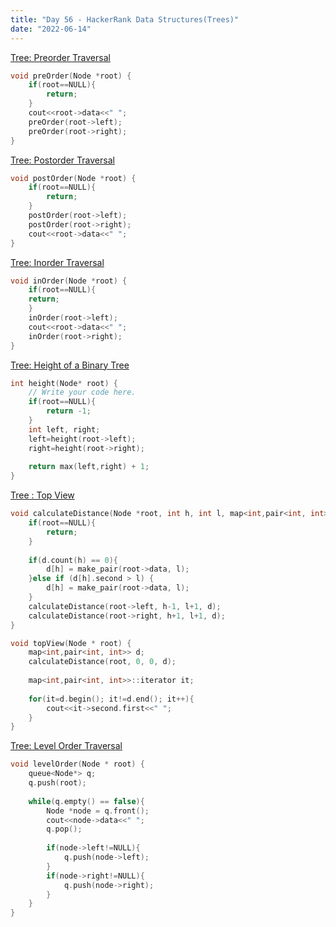 ```yaml
---
title: "Day 56 - HackerRank Data Structures(Trees)"
date: "2022-06-14"
---
```


[Tree: Preorder Traversal](https://www.hackerrank.com/challenges/tree-preorder-traversal/problem)

```cpp
void preOrder(Node *root) {
    if(root==NULL){
        return;
    }
    cout<<root->data<<" ";
    preOrder(root->left);
    preOrder(root->right);
}
```

[Tree: Postorder Traversal](https://www.hackerrank.com/challenges/tree-postorder-traversal/problem)

```cpp
void postOrder(Node *root) {
    if(root==NULL){
        return;
    }
    postOrder(root->left);
    postOrder(root->right);
    cout<<root->data<<" ";
}
```

[Tree: Inorder Traversal](https://www.hackerrank.com/challenges/tree-inorder-traversal/problem)

```cpp
void inOrder(Node *root) {
    if(root==NULL){
    return;
    }
    inOrder(root->left);
    cout<<root->data<<" ";
    inOrder(root->right);
}
```

[Tree: Height of a Binary Tree](https://www.hackerrank.com/challenges/tree-height-of-a-binary-tree/problem)

```cpp
int height(Node* root) {
    // Write your code here.
    if(root==NULL){
        return -1;
    }
    int left, right;
    left=height(root->left);
    right=height(root->right);
    
    return max(left,right) + 1;
}
```

[Tree : Top View](https://www.hackerrank.com/challenges/tree-top-view/problem)

```cpp
void calculateDistance(Node *root, int h, int l, map<int,pair<int, int>> &d){
    if(root==NULL){
        return;
    }
    
    if(d.count(h) == 0){
        d[h] = make_pair(root->data, l);
    }else if (d[h].second > l) {
        d[h] = make_pair(root->data, l);
    }
    calculateDistance(root->left, h-1, l+1, d);
    calculateDistance(root->right, h+1, l+1, d);
}

void topView(Node * root) {
    map<int,pair<int, int>> d;
    calculateDistance(root, 0, 0, d);
    
    map<int,pair<int, int>>::iterator it;
    
    for(it=d.begin(); it!=d.end(); it++){
        cout<<it->second.first<<" ";
    }
}
```

[Tree: Level Order Traversal](https://www.hackerrank.com/challenges/tree-level-order-traversal/problem)

```cpp
void levelOrder(Node * root) {
    queue<Node*> q;
    q.push(root);
    
    while(q.empty() == false){
        Node *node = q.front();
        cout<<node->data<<" ";
        q.pop();
        
        if(node->left!=NULL){
            q.push(node->left);
        }
        if(node->right!=NULL){
            q.push(node->right);
        }
    }
}
```

